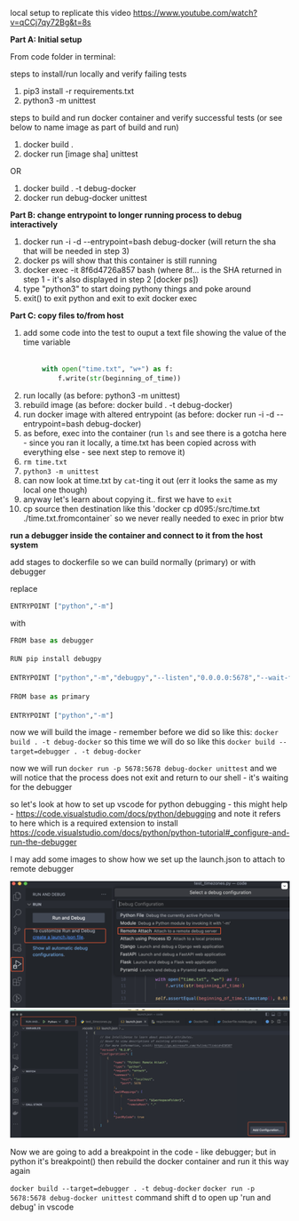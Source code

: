 local setup to replicate this video
https://www.youtube.com/watch?v=qCCj7qy72Bg&t=8s

**Part A: Initial setup**

From code folder in terminal:

steps to install/run locally and verify failing tests

1. pip3 install -r requirements.txt
2. python3 -m unittest

steps to build and run docker container and verify successful tests (or see below to name image as part of build and run)

1. docker build .
2. docker run [image sha] unittest

OR

1. docker build . -t debug-docker
2. docker run debug-docker unittest

**Part B: change entrypoint to longer running process to debug interactively**

1. docker run -i -d --entrypoint=bash debug-docker (will return the sha that will be needed in step 3)
2. docker ps will show that this container is still running
3. docker exec -it 8f6d4726a857 bash (where 8f... is the SHA returned in step 1 - it's also displayed in step 2 [docker ps])
4. type "python3" to start doing pythony things and poke around
5. exit() to exit python and exit to exit docker exec

**Part C: copy files to/from host**

1. add some code into the test to ouput a text file showing the value of the time variable

```python

        with open("time.txt", "w+") as f:
            f.write(str(beginning_of_time))

```

2. run locally (as before: python3 -m unittest)
3. rebuild image (as before: docker build . -t debug-docker)
4. run docker image with altered entrypoint (as before: docker run -i -d --entrypoint=bash debug-docker)
5. as before, exec into the container (run `ls` and see there is a gotcha here - since you ran it locally, a time.txt has been copied across with everything else - see next step to remove it)
6. `rm time.txt`
7. `python3 -m unittest`
8. can now look at time.txt by `cat`-ting it out (err it looks the same as my local one though)
9. anyway let's learn about copying it.. first we have to `exit`
10. cp source then destination like this 'docker cp d095:/src/time.txt ./time.txt.fromcontainer` so we never really needed to exec in prior btw

**run a debugger inside the container and connect to it from the host system**

add stages to dockerfile so we can build normally (primary) or with debugger

replace

```python
ENTRYPOINT ["python","-m"]
```

with

```python
FROM base as debugger

RUN pip install debugpy

ENTRYPOINT ["python","-m","debugpy","--listen","0.0.0.0:5678","--wait-for-client","-m"]

FROM base as primary

ENTRYPOINT ["python","-m"]
```

now we will build the image - remember before we did so like this:
`docker build . -t debug-docker` so this time we will do so like this
`docker build --target=debugger . -t debug-docker`

now we will run `docker run -p 5678:5678 debug-docker unittest` and we will notice that the process does not exit and return to our shell - it's waiting for the debugger

so let's look at how to set up vscode for python debugging - this might help - https://code.visualstudio.com/docs/python/debugging and note it refers to here which is a required extension to install https://code.visualstudio.com/docs/python/python-tutorial#_configure-and-run-the-debugger

I may add some images to show how we set up the launch.json to attach to remote debugger

![remote-attach](remote-attach.png)
![task](task.png)

Now we are going to add a breakpoint in the code - like debugger; but in python it's breakpoint() then rebuild the docker container and run it this way again

`docker build --target=debugger . -t debug-docker`
`docker run -p 5678:5678 debug-docker unittest`
command shift d to open up 'run and debug' in vscode
